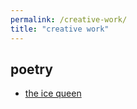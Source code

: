 ```yaml
---
permalink: /creative-work/
title: "creative work"
---
```


## poetry
- [the ice queen](/creative-work/ice-queen)
